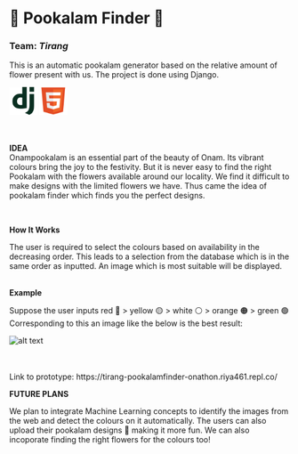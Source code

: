 # :blossom: Pookalam Finder :blossom:
### Team: _Tirang_
This is an automatic pookalam generator based on the relative amount of flower present with us.
The project is done using Django.

<div align = "left" >

<img src="https://github.com/devicons/devicon/blob/master/icons/django/django-plain.svg" title="Django" alt="Django" width="50" height="50"/>

  <img src="https://github.com/devicons/devicon/blob/master/icons/html5/html5-original.svg" title="HTML5" alt="HTML" width="50" height="50"/>
  </div>
  <br>
  <br>
  

**IDEA**
<br>
Onampookalam is an essential part of the beauty of Onam. Its vibrant colours bring the joy to the festivity. But it is never easy to find the right Pookalam with the flowers available  around our locality. We find it difficult to make designs with the limited flowers we have. Thus came the idea of pookalam finder which finds you the perfect designs.
<br>

<br>
  
**How It Works**
<br>
  
The user is required to select the colours based on availability in the decreasing order. This leads to a selection from the database which is in the same order as inputted. An image which is most suitable will be displayed.
<br>
  <br>
  
**Example**
<br>
  
Suppose the user inputs red :red_circle: > yellow :yellow_circle: > white :white_circle: > orange :orange_circle: > green :green_circle: <br>
Corresponding to this an image like the below is the best result:
<br>



  ![alt text](https://encrypted-tbn0.gstatic.com/images?q=tbn:ANd9GcSybBRSdwKECgEb0stkS_6mrkNcQNrCcUbEca_YGq2g&s)



<br>
<br>
  Link to prototype: https://tirang-pookalamfinder-onathon.riya461.repl.co/

**FUTURE PLANS**
<br>
  
We plan to integrate Machine Learning concepts to identify the images from the web and detect the colours on it automatically. The users can also upload their pookalam designs :raised_hands: making it more fun. We can also incoporate finding the right flowers for the colours too!
